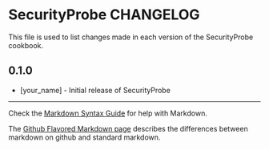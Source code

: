 SecurityProbe CHANGELOG
=======================

This file is used to list changes made in each version of the SecurityProbe cookbook.

0.1.0
-----
- [your_name] - Initial release of SecurityProbe

- - -
Check the [Markdown Syntax Guide](http://daringfireball.net/projects/markdown/syntax) for help with Markdown.

The [Github Flavored Markdown page](http://github.github.com/github-flavored-markdown/) describes the differences between markdown on github and standard markdown.
